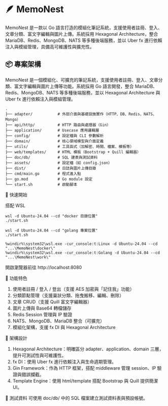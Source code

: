 # 🪶 MemoNest

MemoNest 是一款以 Go 語言打造的模組化筆記系統，支援使用者註冊、登入、文章分類、富文字編輯與圖片上傳。系統採用 Hexagonal Architecture，整合 MariaDB、Redis、MongoDB、NATS 等多種後端服務，並以 Uber fx 進行依賴注入與模組管理，具備高可維護性與擴充性。

## 📦 專案架構

MemoNest 是一個模組化、可擴充的筆記系統，支援使用者註冊、登入、文章分類、富文字編輯與圖片上傳等功能。系統採用 Go 語言開發，整合 MariaDB、Redis、MongoDB、NATS 等多種後端服務，並以 Hexagonal Architecture 與 Uber fx 進行依賴注入與模組管理。

``` dir
.
├── adapter/           # 外部介面與基礎設施實作（HTTP、DB、Redis、NATS、Mongo）
├── api/http/          # HTTP 路由與處理器（Gin）
├── application/       # Usecase 應用邏輯層
├── config/            # 設定檔與 CLI 參數解析
├── domain/            # 核心領域模型與介面定義
├── utils/             # 工具函式（加解密、時間、檔案、模板等）
├── web/templates/     # HTML 模板（Bootstrap + Quill 編輯器）
├── doc/db/            # SQL 建表與測試資料
├── assets/            # 設定檔（如 config.json）
├── dist/              # 日誌與圖片上傳目錄
├── cmd/main.go        # 程式進入點
├── go.mod             # Go module 設定
└── start.sh           # 啟動腳本
```

🚀 快速開始

搭配 WSL

``` shell
wsl -d Ubuntu-24.04 --cd "docker 目錄位置"
./start.sh

wsl -d Ubuntu-24.04 --cd "golang 專案位置"
./start.sh
```

``` ConEmu
%windir%\system32\wsl.exe -cur_console:t:Linux -d Ubuntu-24.04 --cd "...\MemoNest\docker\"
%windir%\system32\wsl.exe -cur_console:t:Golang -d Ubuntu-24.04 --cd "...\MemoNest\work\"
```

開啟瀏覽器前往 http://localhost:8080

🔐 功能特色

1. 使用者註冊 / 登入 / 登出（支援 AES 加密與「記住我」功能）
1. 分類節點管理（支援巢狀分類、拖曳搬移、編輯、刪除）
1. 文章 CRUD（支援 Quill 富文字編輯器）
1. 圖片上傳與 Base64 轉檔儲存
1. Redis Session 管理與 IP 驗證
1. NATS、MongoDB、MariaDB 整合（可擴充）
1. 模組化架構，支援 fx DI 與 Hexagonal Architecture

🧱 架構設計

1. Hexagonal Architecture：明確區分 adapter、application、domain 三層，提升可測試性與可維護性。
1. fx DI：使用 Uber fx 進行依賴注入與生命週期管理。
1. Gin Framework：作為 HTTP 框架，搭配 middleware 管理 session、IP 驗證與錯誤攔截。
1. Template Engine：使用 html/template 搭配 Bootstrap 與 Quill 提供簡潔 UI。

🧪 測試資料
可使用 doc/db/ 中的 SQL 檔案建立測試資料表與預設帳號。
